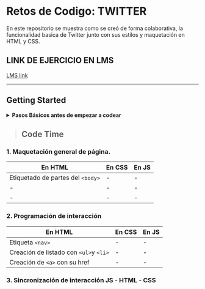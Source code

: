 # Retos de Codigo: TWITTER #
En este repositorio se muestra como se creó de forma colaborativa, la funcionalidad basica de Twitter junto con sus estilos y maquetación en HTML y CSS.

## LINK DE EJERCICIO EN LMS
[LMS link](https://lms.laboratoria.la/cohorts/cdmx-2017-10-bc-core-am/courses/interactive-site/01-making-your-site-interactive/11-code-challenges)
 
- - - -
## Getting Started

<details>
    <summary><strong>Pasos Básicos antes de empezar a codear </strong></summary>
        <p>1. Vinculación de JS con HTML en parte inferior de Body </p>
        <p>2. Vinculación de CSS en HTML en el Head</p>
</details>


> ## Code Time ##
### 1. Maquetación general de página. ###
 En HTML  | En CSS | En JS
--------- | ------ | ------
Etiquetado de partes del `<body>`| - | - |
| - | - | - | 
|- | - | - |
### 2. Programación de interacción ###
 En HTML  | En CSS | En JS
--------- | ------ | ------
Etiqueta `<nav>` | - | - |
Creación de listado con `<ul>`y `<li>` | - | - | 
Creación de `<a>` con su href | - | - |

### 3. Sincronización de interacción JS - HTML - CSS ###